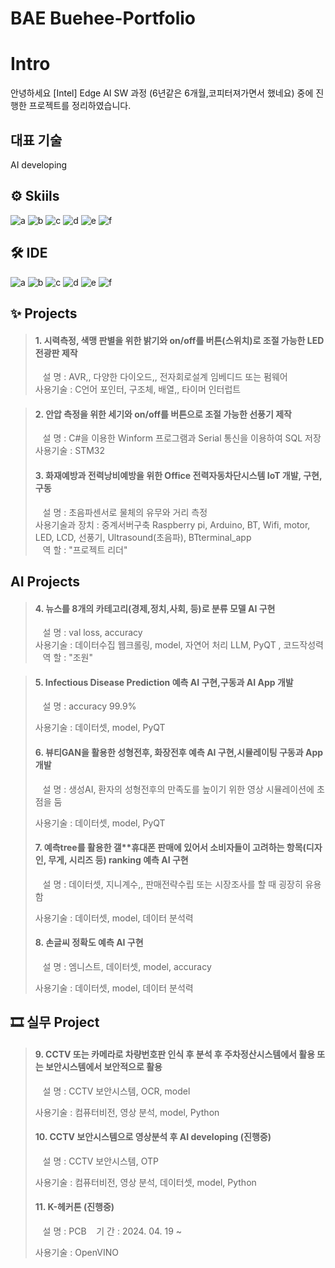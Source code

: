 # BAE Buehee-Portfolio

# Intro
안녕하세요
[Intel] Edge AI SW 과정 (6년같은 6개월,코피터져가면서 했네요) 중에 진행한 프로젝트를 정리하였습니다.

## 대표 기술 
AI developing

## ⚙ Skiils
![a](https://img.shields.io/badge/C-A8B9CC?style=for-the-badge&logo=C&logoColor=white) 
![b](https://img.shields.io/badge/C++-00599C?style=for-the-badge&logo=cplusplus&logoColor=white) 
![c](https://img.shields.io/badge/C%23-512BD4?style=for-the-badge&logo=Csharp&logoColor=white) 
![d](https://img.shields.io/badge/Python-3776AB?style=for-the-badge&logo=python&logoColor=white ) 
![e](https://img.shields.io/badge/STM32-03234B?style=for-the-badge&logo=stmicroelectronics&logoColor=white) 
![f](https://img.shields.io/badge/TensorFlow-FF6F00?style=for-the-badge&logo=TensorFlow&logoColor=white)

## 🛠 IDE
![a](https://img.shields.io/badge/Visual_Studio-5C2D91?style=for-the-badge&logo=visual%20studio&logoColor=white) 
![b](https://img.shields.io/badge/Visual_Studio_Code-0078D4?style=for-the-badge&logo=visual%20studio%20code&logoColor=white) 
![c](https://img.shields.io/badge/Colab-F9AB00?style=for-the-badge&logo=googlecolab&color=525252) 
![d](https://img.shields.io/badge/PyCharm-000000.svg?&style=for-the-badge&logo=PyCharm&logoColor=white) 
![e](https://img.shields.io/badge/Arduino_IDE-00979D?style=for-the-badge&logo=arduino&logoColor=white) 
![f](https://img.shields.io/badge/STM32CubeIDE-03234B?style=for-the-badge&logo=stmicroelectronics&logoColor=white) 

## ✨ Projects
> #### 1. 시력측정, 색맹 판별을 위한 밝기와 on/off를 버튼(스위치)로 조절 가능한 LED 전광판 제작   
> &nbsp;&nbsp;&nbsp;설 명 : AVR,, 다양한 다이오드,, 전자회로설계 임베디드 또는 펌웨어    
> 사용기술 : C언어 포인터, 구조체, 배열,, 타이머 인터럽트

> #### 2. 안압 측정을 위한 세기와 on/off를 버튼으로 조절 가능한 선풍기 제작
> &nbsp;&nbsp;&nbsp;설 명 : C#을 이용한 Winform 프로그램과 Serial 통신을 이용하여 SQL 저장   
> 사용기술 : STM32
>
> #### 3. 화재예방과 전력낭비예방을 위한 Office 전력자동차단시스템 IoT 개발, 구현, 구동
> &nbsp;&nbsp;&nbsp;설 명 : 초음파센서로 물체의 유무와 거리 측정  
> 사용기술과 장치 : 중계서버구축 Raspberry pi, Arduino, BT, Wifi, motor, LED, LCD, 선풍기, Ultrasound(초음파), BTterminal_app  
> &nbsp;&nbsp;&nbsp;역 할 : "프로젝트 리더"  

## AI Projects
> #### 4. 뉴스를 8개의 카테고리(경제,정치,사회, 등)로 분류 모델 AI 구현  
> &nbsp;&nbsp;&nbsp;설 명 : val loss, accuracy  
> 사용기술 : 데이터수집 웹크롤링, model, 자연어 처리 LLM, PyQT , 코드작성력 
> &nbsp;&nbsp;&nbsp;역 할 : "조원"  

> #### 5. Infectious Disease Prediction 예측 AI 구현,구동과 AI App 개발  
> &nbsp;&nbsp;&nbsp;설 명 : accuracy  99.9%
> 
> 사용기술 : 데이터셋, model, PyQT
>
> #### 6. 뷰티GAN을 활용한 성형전후, 화장전후 예측 AI 구현,시뮬레이팅 구동과 App 개발  
> &nbsp;&nbsp;&nbsp;설 명 : 생성AI, 환자의 성형전후의 만족도를 높이기 위한 영상 시뮬레이션에 초점을 둠
> 
> 사용기술 : 데이터셋, model, PyQT
>
> #### 7. 예측tree를 활용한 갤**휴대폰 판매에 있어서 소비자들이 고려하는 항목(디자인, 무게, 시리즈 등) ranking 예측 AI 구현  
> &nbsp;&nbsp;&nbsp;설 명 : 데이터셋, 지니계수,, 판매전략수립 또는 시장조사를 할 때 굉장히 유용함
> 
> 사용기술 : 데이터셋, model, 데이터 분석력
>
>  #### 8. 손글씨 정확도 예측 AI 구현  
> &nbsp;&nbsp;&nbsp;설 명 : 엠니스트, 데이터셋, model, accuracy
> 
> 사용기술 : 데이터셋, model, 데이터 분석력

## 🎞 실무 Project
> #### 9. CCTV 또는 카메라로 차량번호판 인식 후 분석 후 주차정산시스템에서 활용 또는 보안시스템에서 보안적으로 활용  
> &nbsp;&nbsp;&nbsp;설 명 : CCTV 보안시스템, OCR, model
> 
> 사용기술 : 컴퓨터비전, 영상 분석, model, Python
> 
> #### 10. CCTV 보안시스템으로 영상분석 후 AI developing (진행중)  
> &nbsp;&nbsp;&nbsp;설 명 : CCTV 보안시스템, OTP
> 
> 사용기술 : 컴퓨터비전, 영상 분석, 데이터셋, model, Python
>
> #### 11. K-헤커톤 (진행중)  
> &nbsp;&nbsp;&nbsp;설 명 : PCB
> &nbsp;&nbsp;&nbsp;기 간 : 2024. 04. 19 ~
> 
> 사용기술 : OpenVINO
